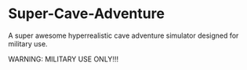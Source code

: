 Super-Cave-Adventure
====================
A super awesome hyperrealistic cave adventure simulator designed for military use.

WARNING: MILITARY USE ONLY!!!

